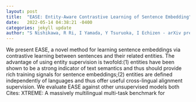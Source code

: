 ```yaml
---
layout: post
title:  "EASE: Entity-Aware Contrastive Learning of Sentence Embedding"
date:   2022-05-14 04:38:21 -0400
categories: jekyll update
author: "S Nishikawa, R Ri, I Yamada, Y Tsuruoka, I Echizen - arXiv preprint arXiv:2205.04260, 2022"
---
```

We present EASE, a novel method for learning sentence embeddings via contrastive learning between sentences and their related entities. The advantage of using entity supervision is twofold:(1) entities have been shown to be a strong indicator of text semantics and thus should provide rich training signals for sentence embeddings;(2) entities are defined independently of languages and thus offer useful cross-lingual alignment supervision. We evaluate EASE against other unsupervised models both Cites: XTREME: A massively multilingual multi-task benchmark for